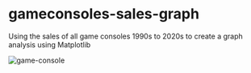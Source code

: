 # gameconsoles-sales-graph

Using the sales of all game consoles 1990s to 2020s to create a graph analysis using Matplotlib

![game-console](https://github.com/user-attachments/assets/28d533c3-082a-410c-aca4-931ee5d80069)

